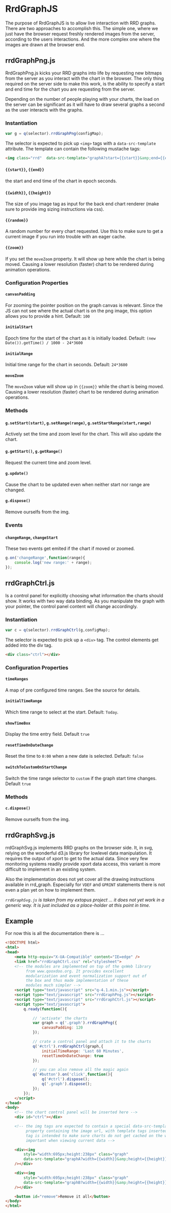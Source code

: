 RrdGraphJS
==========

The purpose of RrdGraphJS is to allow live interaction with RRD graphs.
There are two approaches to accomplish this.  The simple one, where we just
have the browser request freshly rendered images from the server, according
to the users interactions.  And the more complex one where the images are
drawn at the browser end.

rrdGraphPng.js
--------------
RrdGraphPng.js kicks your RRD graphs into life by requesting new bitmaps from the server as
you interact with the chart in the browser.  The only thing required on the
server side to make this work, is the ability to specify a start and end
time for the chart you are requesting from the server.

Depending on the number of people playing with your charts, the load on the
server can be significant as it will have to draw several graphs a second as
the user interacts with the graphs.

### Instantiation

```JavaScript
var g = q(selector).rrdGraphPng(configMap);
```

The selector is expected to pick up `<img>` tags with a `data-src-template` attribute. The template can contain the following mustache tags:

```HTML
<img class="rrd"  data-src-template="graphA?start={{start}}&amp;end={{end}}" />
```

#### `{{start}}`, `{{end}}`

the start and end time of the chart in epoch seconds.

#### `{{width}}`, `{{height}}`

The size of you image tag as input for the back end chart renderer (make sure to provide img sizing instructions via css).

#### `{{random}}`

A random number for every chart requested. Use this to make sure to get a current image if you run into trouble with an eager cache.

#### `{{zoom}}`

If you set the `moveZoom` property. It will show up here while the chart is being moved. Causing a lower resolution (faster) chart
to be rendered during animation operations.

### Configuration Properties

#### `canvasPadding`

For zooming the pointer position on the graph canvas is relevant. Since the JS can not see where the actual chart
is on the png image, this option allows you to provide a hint. Default: `100`

#### `initialStart`

Epoch time for the start of the chart as it is initially loaded. Default: `(new Date()).getTime() / 1000 - 24*3600`

#### `initialRange`

Initial time range for the chart in seconds. Default: `24*3600`

#### `moveZoom`

The `moveZoom` value  will show up in `{{zoom}}` while the chart is being moved. Causing a lower resolution (faster) chart
to be rendered during animation operations.

### Methods

#### `g.setStart(start)`, `g.setRange(range)`, `g.setStartRange(start,range)`

Actively set the time and zoom level for the chart. This will also update the chart.

#### `g.getStart()`, `g.getRange()`

Request the current time and zoom level.

#### `g.update()`

Cause the chart to be updated even when neither start nor range are changed.

#### `g.dispose()`

Remove ourselfs from the img.

### Events

#### `changeRange`, `changeStart`

These two events get emited if the chart if moved or zoomed.

```JavaScript
g.on('changeRange',function(range){
    console.log('new range:' + range);
});
```

rrdGraphCtrl.js
---------------
Is a control panel for explicitly choosing what information the charts should show. It works with two way data binding. As you manipulate the graph with your pointer, the control panel content will change accordingly.


### Instantiation

```JavaScript
var c = q(selector).rrdGraphCtrl(g,configMap);
```

The selector is expected to pick up a `<div>` tag. The control elements get added into the div tag.

```HTML
<div class="ctrl"></div>
```

### Configuration Properties

#### `timeRanges`

A map of pre configured time ranges. See the source for details.

#### `initialTimeRange`

Which time range to select at the start. Default: `Today`.

#### `showTimeBox`

Display the time entry field. Default `true`

#### `resetTimeOnDateChange`

Reset the time to `0:00` when a new date is selected.
Default: `false`

#### `switchToCustomOnStartChange`

Switch the time range selector to `custom` if the graph start time changes. Default `true`

### Methods

#### `c.dispose()`

Remove ourselfs from the img.

rrdGraphSvg.js
--------------
rrdGraphSvg.js implements RRD graphs on the browser side. It, in svg, relying on the wonderful
d3.js library for lowlevel data manipulation.  It requires the output of
xport to get to the actual data. Since very few monitoring systems readily provide xport data access, this variant is more difficult to implement in an existing system.

Also the implementation does not yet cover all the drawing instructions available in rrd_graph. Especially for `VDEF` and `GPRINT` statements there is not even a plan yet on how to implement them.

*`rrdGraphSvg.js` is taken from my extopus project ... it does not yet work in a generic way. It is just included as a place-holder at this point in time.*

Example
-------

For now this is all the documentation there is ...

```HTML
<!DOCTYPE html>
<html>
<head>
    <meta http-equiv="X-UA-Compatible" content="IE=edge" />
    <link href="rrdGraphCtrl.css" rel="stylesheet">
    <!-- the modules are implemented on top of the qxWeb library
         from www.qooxdoo.org. It provides excellent
         modularization and event normalization support out of
         the box and thus made implementation of these
         modules much simpler -->
    <script type="text/javascript" src="q-4.1.min.js"></script>
    <script type="text/javascript" src="rrdGraphPng.js"></script>
    <script type="text/javascript" src="rrdGraphCtrl.js"></script>
    <script type="text/javascript">
        q.ready(function(){

            // 'activate' the charts
            var graph = q('.graph').rrdGraphPng({
                canvasPadding: 120
            });

            // crate a control panel and attach it to the charts
            q('#ctrl').rrdGraphCtrl(graph,{
                initialTimeRange: 'Last 60 Minutes',
                resetTimeOnDateChange: true
            });

            // you can also remove all the magic again
            q('#button').on('click',function(){
                q('#ctrl').dispose();
                q('.graph').dispose();
            });
        });
    </script>
</head>
<body>
    <!-- the chart control panel will be inserted here -->
    <div id="ctrl"></div>

    <!-- the img tags are expected to contain a special data-src-template
         property containing the image url, with template tags inserted. The random
         tag is intended to make sure charts do not get cached on the way. This is especially
         important when viewing current data -->

    <div><img
        style="width:695px;height:238px" class="graph"
        data-src-template="graphA?width={{width}}&amp;height={{height}}&amp;start={{start}}&amp;end={{end}}&amp;zoom={{zoom}}&amp;rand={{random}}"
    /></div>

    <div><img
        style="width:695px;height:238px" class="graph"
        data-src-template="graphB?width={{width}}&amp;height={{height}}&amp;start={{start}}&amp;end={{end}}&amp;zoom={{zoom}}&amp;rand={{random}}"
    /></div>

    <button id="remove">Remove it all</button>
</body>
</html>
```

